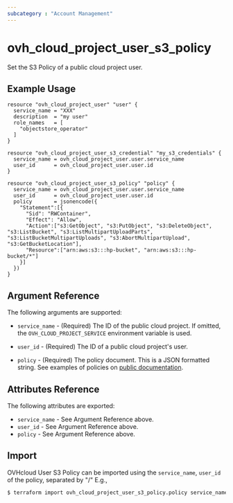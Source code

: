 ```yaml
---
subcategory : "Account Management"
---
```


# ovh_cloud_project_user_s3_policy

Set the S3 Policy of a public cloud project user.

## Example Usage

```hcl
resource "ovh_cloud_project_user" "user" {
  service_name = "XXX"
  description  = "my user"
  role_names   = [
    "objectstore_operator"
  ]
}

resource "ovh_cloud_project_user_s3_credential" "my_s3_credentials" {
  service_name = ovh_cloud_project_user.user.service_name
  user_id      = ovh_cloud_project_user.user.id
}

resource "ovh_cloud_project_user_s3_policy" "policy" {
  service_name = ovh_cloud_project_user.user.service_name
  user_id      = ovh_cloud_project_user.user.id
  policy       = jsonencode({
    "Statement":[{
      "Sid": "RWContainer",
      "Effect": "Allow",
      "Action":["s3:GetObject", "s3:PutObject", "s3:DeleteObject", "s3:ListBucket", "s3:ListMultipartUploadParts", "s3:ListBucketMultipartUploads", "s3:AbortMultipartUpload", "s3:GetBucketLocation"],
      "Resource":["arn:aws:s3:::hp-bucket", "arn:aws:s3:::hp-bucket/*"]
    }]
  })
}
```

## Argument Reference

The following arguments are supported:

- `service_name` - (Required) The ID of the public cloud project. If omitted,
  the `OVH_CLOUD_PROJECT_SERVICE` environment variable is used.

- `user_id` - (Required) The ID of a public cloud project's user.

- `policy` - (Required) The policy document. This is a JSON formatted string. See examples of policies on [public documentation](https://docs.ovh.com/gb/en/storage/s3/identity-and-access-management/).

## Attributes Reference

The following attributes are exported:

- `service_name` - See Argument Reference above.
- `user_id` - See Argument Reference above.
- `policy` - See Argument Reference above.

## Import

OVHcloud User S3 Policy can be imported using the `service_name`, `user_id` of the policy, separated by "/" E.g.,

```bash
$ terraform import ovh_cloud_project_user_s3_policy.policy service_name/user_id
```
